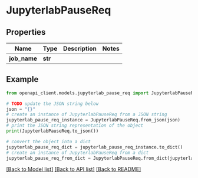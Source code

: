 # JupyterlabPauseReq


## Properties

Name | Type | Description | Notes
------------ | ------------- | ------------- | -------------
**job_name** | **str** |  | 

## Example

```python
from openapi_client.models.jupyterlab_pause_req import JupyterlabPauseReq

# TODO update the JSON string below
json = "{}"
# create an instance of JupyterlabPauseReq from a JSON string
jupyterlab_pause_req_instance = JupyterlabPauseReq.from_json(json)
# print the JSON string representation of the object
print(JupyterlabPauseReq.to_json())

# convert the object into a dict
jupyterlab_pause_req_dict = jupyterlab_pause_req_instance.to_dict()
# create an instance of JupyterlabPauseReq from a dict
jupyterlab_pause_req_from_dict = JupyterlabPauseReq.from_dict(jupyterlab_pause_req_dict)
```
[[Back to Model list]](../README.md#documentation-for-models) [[Back to API list]](../README.md#documentation-for-api-endpoints) [[Back to README]](../README.md)


